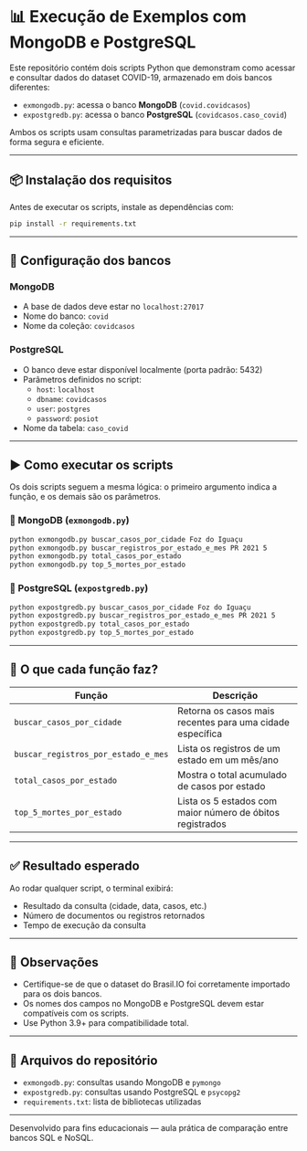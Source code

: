 
# 📊 Execução de Exemplos com MongoDB e PostgreSQL

Este repositório contém dois scripts Python que demonstram como acessar e consultar dados do dataset COVID-19, armazenado em dois bancos diferentes:

- `exmongodb.py`: acessa o banco **MongoDB** (`covid.covidcasos`)
- `expostgredb.py`: acessa o banco **PostgreSQL** (`covidcasos.caso_covid`)

Ambos os scripts usam consultas parametrizadas para buscar dados de forma segura e eficiente.

---

## 📦 Instalação dos requisitos

Antes de executar os scripts, instale as dependências com:

```bash
pip install -r requirements.txt
```

---

## 🔌 Configuração dos bancos

### MongoDB

- A base de dados deve estar no `localhost:27017`
- Nome do banco: `covid`
- Nome da coleção: `covidcasos`

### PostgreSQL

- O banco deve estar disponível localmente (porta padrão: 5432)
- Parâmetros definidos no script:
  - `host`: `localhost`
  - `dbname`: `covidcasos`
  - `user`: `postgres`
  - `password`: `posiot`
- Nome da tabela: `caso_covid`

---

## ▶️ Como executar os scripts

Os dois scripts seguem a mesma lógica: o primeiro argumento indica a função, e os demais são os parâmetros.

### 🔷 MongoDB (`exmongodb.py`)

```bash
python exmongodb.py buscar_casos_por_cidade Foz do Iguaçu
python exmongodb.py buscar_registros_por_estado_e_mes PR 2021 5
python exmongodb.py total_casos_por_estado
python exmongodb.py top_5_mortes_por_estado
```

### 🔶 PostgreSQL (`expostgredb.py`)

```bash
python expostgredb.py buscar_casos_por_cidade Foz do Iguaçu
python expostgredb.py buscar_registros_por_estado_e_mes PR 2021 5
python expostgredb.py total_casos_por_estado
python expostgredb.py top_5_mortes_por_estado
```

---

## 📄 O que cada função faz?

| Função                           | Descrição                                                                 |
|----------------------------------|---------------------------------------------------------------------------|
| `buscar_casos_por_cidade`       | Retorna os casos mais recentes para uma cidade específica                 |
| `buscar_registros_por_estado_e_mes` | Lista os registros de um estado em um mês/ano                            |
| `total_casos_por_estado`        | Mostra o total acumulado de casos por estado                              |
| `top_5_mortes_por_estado`       | Lista os 5 estados com maior número de óbitos registrados                 |

---

## ✅ Resultado esperado

Ao rodar qualquer script, o terminal exibirá:

- Resultado da consulta (cidade, data, casos, etc.)
- Número de documentos ou registros retornados
- Tempo de execução da consulta

---

## 📌 Observações

- Certifique-se de que o dataset do Brasil.IO foi corretamente importado para os dois bancos.
- Os nomes dos campos no MongoDB e PostgreSQL devem estar compatíveis com os scripts.
- Use Python 3.9+ para compatibilidade total.

---

## 📁 Arquivos do repositório

- `exmongodb.py`: consultas usando MongoDB e `pymongo`
- `expostgredb.py`: consultas usando PostgreSQL e `psycopg2`
- `requirements.txt`: lista de bibliotecas utilizadas

---

Desenvolvido para fins educacionais — aula prática de comparação entre bancos SQL e NoSQL.

